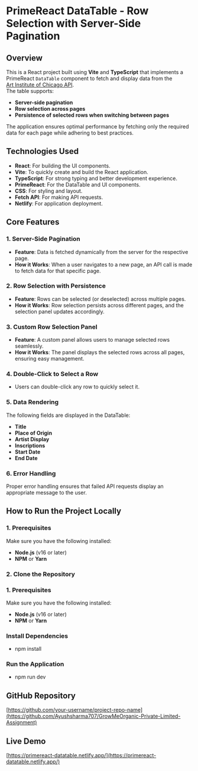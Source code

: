 # PrimeReact DataTable - Row Selection with Server-Side Pagination

## Overview  
This is a React project built using **Vite** and **TypeScript** that implements a PrimeReact `DataTable` component to fetch and display data from the              
[Art Institute of Chicago API](https://api.artic.edu/api/v1/artworks?page).                            
The table supports:
- **Server-side pagination**
- **Row selection across pages**
- **Persistence of selected rows when switching between pages**

The application ensures optimal performance by fetching only the required data for each page while adhering to best practices.

## Technologies Used  
- **React**: For building the UI components.  
- **Vite**: To quickly create and build the React application.  
- **TypeScript**: For strong typing and better development experience.  
- **PrimeReact**: For the DataTable and UI components.  
- **CSS**: For styling and layout.  
- **Fetch API**: For making API requests.  
- **Netlify**: For application deployment.

## Core Features

### 1. Server-Side Pagination  
- **Feature**: Data is fetched dynamically from the server for the respective page.  
- **How it Works**: When a user navigates to a new page, an API call is made to fetch data for that specific page.

### 2. Row Selection with Persistence  
- **Feature**: Rows can be selected (or deselected) across multiple pages.  
- **How it Works**: Row selection persists across different pages, and the selection panel updates accordingly.

### 3. Custom Row Selection Panel  
- **Feature**: A custom panel allows users to manage selected rows seamlessly.  
- **How it Works**: The panel displays the selected rows across all pages, ensuring easy management.

### 4. Double-Click to Select a Row  
- Users can double-click any row to quickly select it.

### 5. Data Rendering  
The following fields are displayed in the DataTable:  
- **Title**  
- **Place of Origin**  
- **Artist Display**  
- **Inscriptions**  
- **Start Date**  
- **End Date**  

### 6. Error Handling  
Proper error handling ensures that failed API requests display an appropriate message to the user.    

## How to Run the Project Locally

### 1. Prerequisites
Make sure you have the following installed:
- **Node.js** (v16 or later)
- **NPM** or **Yarn**

### 2. Clone the Repository 

### 1. Prerequisites
Make sure you have the following installed:
- **Node.js** (v16 or later)
- **NPM** or **Yarn**

### Install Dependencies
- npm install

### Run the Application
- npm run dev

## GitHub Repository  
[https://github.com/your-username/project-repo-name](https://github.com/Ayushsharma707/GrowMeOrganic-Private-Limited-Assignment)

## Live Demo  
[https://primereact-datatable.netlify.app/](https://primereact-datatable.netlify.app/)
